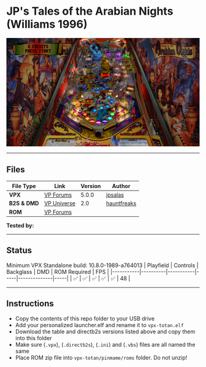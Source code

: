 # JP's Tales of the Arabian Nights (Williams 1996)

![Table Preview](../../images/vpx-tales-of-the-arabian-nights-preview.jpg)

---

## Files
| File Type | Link | Version | Author | 
|-----------|--------|----------|--------------|
| **VPX** | [VP Forums](https://www.vpforums.org/index.php?app=downloads&showfile=11611) | 5.0.0 | [jpsalas](https://www.vpforums.org/index.php?s=543a5ca562cc33a89debe8ace8834f1e&showuser=277)   |
| **B2S & DMD** | [VP Universe](https://vpuniverse.com/files/file/12134-tales-of-the-arabian-nights-williams-1996-b2s-full-dmd/) | 2.0 | [hauntfreaks](https://vpuniverse.com/profile/5216-hauntfreaks/) |
| **ROM** | [VP Forums](https://www.vpforums.org/index.php?app=downloads&showfile=1273) |  |  |

**Tested by:** 

---

## Status 

Minimum VPX Standalone build: 10.8.0-1989-a764013
| Playfield | Controls | Backglass | DMD | ROM Required | FPS | 
|-----------|----------|-----------|-----|--------------|-----|
| :white_check_mark: | :white_check_mark: | :white_check_mark: | :white_check_mark: | :white_check_mark: | 48 |

---

## Instructions

- Copy the contents of this repo folder to your USB drive
- Add your personalized launcher.elf and rename it to `vpx-totan.elf`
- Download the table and directb2s versions listed above and copy them into this folder
- Make sure (`.vpx`), (`.directb2s`), (`.ini`) and (`.vbs`) files are all named the same
- Place ROM zip file into `vpx-totan/pinmame/roms` folder. Do not unzip!
